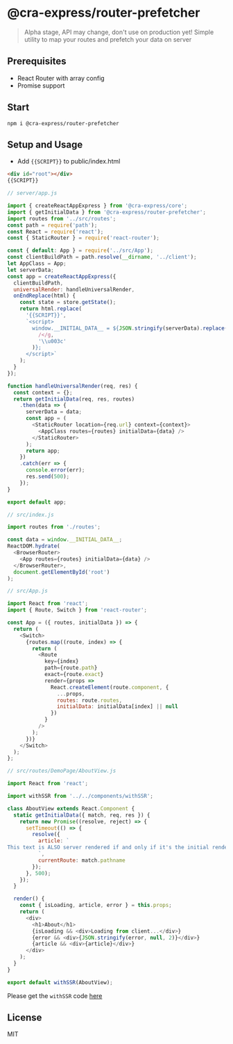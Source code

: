 # @cra-express/router-prefetcher

> Alpha stage, API may change, don't use on production yet!
> Simple utility to map your routes and prefetch your data on server

## Prerequisites

- React Router with array config
- Promise support

## Start

```
npm i @cra-express/router-prefetcher
```

## Setup and Usage

- Add `{{SCRIPT}}` to public/index.html

```html
<div id="root"></div>
{{SCRIPT}}
```

```js
// server/app.js

import { createReactAppExpress } from '@cra-express/core';
import { getInitialData } from '@cra-express/router-prefetcher';
import routes from '../src/routes';
const path = require('path');
const React = require('react');
const { StaticRouter } = require('react-router');

const { default: App } = require('../src/App');
const clientBuildPath = path.resolve(__dirname, '../client');
let AppClass = App;
let serverData;
const app = createReactAppExpress({
  clientBuildPath,
  universalRender: handleUniversalRender,
  onEndReplace(html) {
    const state = store.getState();
    return html.replace(
      '{{SCRIPT}}',
      `<script>
        window.__INITIAL_DATA__ = ${JSON.stringify(serverData).replace(
          /</g,
          '\\u003c'
        )};
      </script>`
    );
  }
});

function handleUniversalRender(req, res) {
  const context = {};
  return getInitialData(req, res, routes)
    .then(data => {
      serverData = data;
      const app = (
        <StaticRouter location={req.url} context={context}>
          <AppClass routes={routes} initialData={data} />
        </StaticRouter>
      );
      return app;
    })
    .catch(err => {
      console.error(err);
      res.send(500);
    });
}

export default app;
```

```js
// src/index.js

import routes from './routes';

const data = window.__INITIAL_DATA__;
ReactDOM.hydrate(
  <BrowserRouter>
    <App routes={routes} initialData={data} />
  </BrowserRouter>,
  document.getElementById('root')
);
```

```js
// src/App.js

import React from 'react';
import { Route, Switch } from 'react-router';

const App = ({ routes, initialData }) => {
  return (
    <Switch>
      {routes.map((route, index) => {
        return (
          <Route
            key={index}
            path={route.path}
            exact={route.exact}
            render={props =>
              React.createElement(route.component, {
                ...props,
                routes: route.routes,
                initialData: initialData[index] || null
              })
            }
          />
        );
      })}
    </Switch>
  );
};
```

```js
// src/routes/DemoPage/AboutView.js

import React from 'react';

import withSSR from '../../components/withSSR';

class AboutView extends React.Component {
  static getInitialData({ match, req, res }) {
    return new Promise((resolve, reject) => {
      setTimeout(() => {
        resolve({
          article: `
This text is ALSO server rendered if and only if it's the initial render.
          `,
          currentRoute: match.pathname
        });
      }, 500);
    });
  }

  render() {
    const { isLoading, article, error } = this.props;
    return (
      <div>
        <h1>About</h1>
        {isLoading && <div>Loading from client...</div>}
        {error && <div>{JSON.stringify(error, null, 2)}</div>}
        {article && <div>{article}</div>}
      </div>
    );
  }
}

export default withSSR(AboutView);
```

Please get the `withSSR` code [here](https://github.com/jaredpalmer/react-router-nextjs-like-data-fetching/blob/master/src/components/withSSR.js)

## License

MIT
